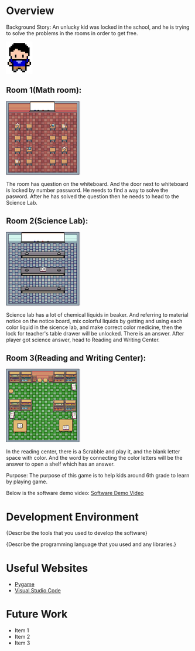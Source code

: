 # Overview

Background Story: An unlucky kid was locked in the school, and he is trying to solve the problems in the rooms in order to get free.

![](assets/markdown/character_markdown.png)

## Room 1(Math room):

![](assets/rooms/mathroom.png)

The room has question on the whiteboard. And the door next to whiteboard is locked by number password. He needs to find a way to solve the pasword. After he has solved the question then he needs to head to the Science Lab.

## Room 2(Science Lab):

![](assets/rooms/science_room.png)

Science lab has a lot of chemical liquids in beaker. And referring to material notice on the notice board, mix colorful liquids by getting and using each color liquid in the sicence lab, and make correct color medicine, then the lock for teacher's table drawer will be unlocked. There is an answer. After player got science answer, head to Reading and Writing Center.

## Room 3(Reading and Writing Center):

![](assets/rooms/library.png)

In the reading center, there is a Scrabble and play it, and the blank letter space with color. And the word by connecting the color letters will be the answer to open a shelf which has an answer.

Purpose:
The purpose of this game is to help kids around 6th grade to learn by playing game.

Below is the software demo video:
[Software Demo Video](http://youtube.link.goes.here)

# Development Environment

{Describe the tools that you used to develop the software}

{Describe the programming language that you used and any libraries.}

# Useful Websites

-  [Pygame](https://www.pygame.org/docs/)
-  [Visual Studio Code](https://code.visualstudio.com/)

# Future Work

-  Item 1
-  Item 2
-  Item 3
